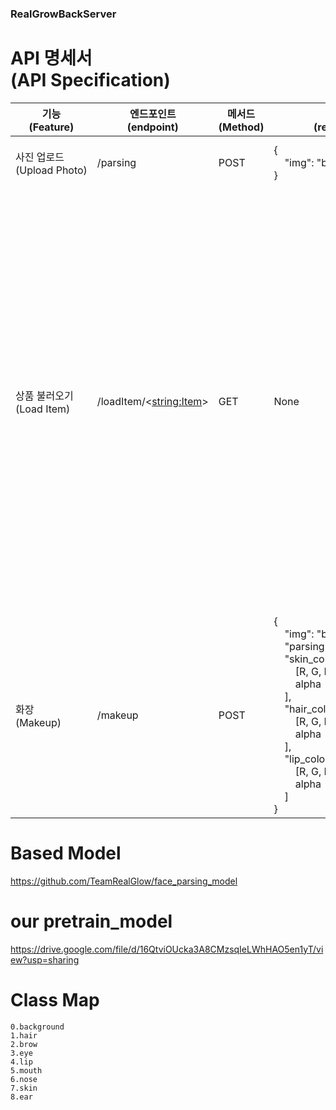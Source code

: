 ### RealGrowBackServer

# API 명세서 <br> (API Specification)
| 기능<br/>(Feature)               | 엔드포인트<br/>(endpoint)     | 메서드<br/>(Method) | 요청값<br/>(request body)                                                                                                                                                                                                                                                                                                                                                                                                                                                                                                                                                                                                                                                                                                                                                     | 반환값<br/>(response body)                                                                                                                                                                                                                                                                                                                                                                                                                                                                                                                                                                                                                                                                                                                                                                                                                                                                                                                                                                                                                                                                                                                                                                                                                                                       |
|--------------------------------|--------------------------|------------------|----------------------------------------------------------------------------------------------------------------------------------------------------------------------------------------------------------------------------------------------------------------------------------------------------------------------------------------------------------------------------------------------------------------------------------------------------------------------------------------------------------------------------------------------------------------------------------------------------------------------------------------------------------------------------------------------------------------------------------------------------------------------------|-------------------------------------------------------------------------------------------------------------------------------------------------------------------------------------------------------------------------------------------------------------------------------------------------------------------------------------------------------------------------------------------------------------------------------------------------------------------------------------------------------------------------------------------------------------------------------------------------------------------------------------------------------------------------------------------------------------------------------------------------------------------------------------------------------------------------------------------------------------------------------------------------------------------------------------------------------------------------------------------------------------------------------------------------------------------------------------------------------------------------------------------------------------------------------------------------------------------------------------------------------------------------------|
| 사진 업로드<br/>(Upload&nbsp;Photo) | /parsing                 | POST             | {<br/>&nbsp;&nbsp;&nbsp;&nbsp;"img": "base64EncodingImg"<br/>}                                                                                                                                                                                                                                                                                                                                                                                                                                                                                                                                                                                                                                                                                                             | {<br/>&nbsp;&nbsp;&nbsp;&nbsp;"PNGImage": "face_parsingPNGIMG(GrayScale)_base64EncodingImg"<br/>}                                                                                                                                                                                                                                                                                                                                                                                                                                                                                                                                                                                                                                                                                                                                                                                                                                                                                                                                                                                                                                                                                                                                                                             |
| 상품 불러오기<br/>(Load&nbsp;Item)   | /loadItem/<<string:Item>> | GET              | None | {<br/>&nbsp;&nbsp;&nbsp;&nbsp;"Category": "hair",<br/>&nbsp;&nbsp;&nbsp;&nbsp;"Itemlen": 2,<br/>&nbsp;&nbsp;&nbsp;&nbsp;"row": [<br/>&nbsp;&nbsp;&nbsp;&nbsp;&nbsp;&nbsp;&nbsp;&nbsp;{<br/>&nbsp;&nbsp;&nbsp;&nbsp;&nbsp;&nbsp;&nbsp;&nbsp;&nbsp;&nbsp;&nbsp;&nbsp;"itemName": "염색 테스트템1",<br/>&nbsp;&nbsp;&nbsp;&nbsp;&nbsp;&nbsp;&nbsp;&nbsp;&nbsp;&nbsp;&nbsp;&nbsp;"Color": [<br/>&nbsp;&nbsp;&nbsp;&nbsp;&nbsp;&nbsp;&nbsp;&nbsp;&nbsp;&nbsp;&nbsp;&nbsp;&nbsp;&nbsp;&nbsp;&nbsp;"#291C13",<br/>&nbsp;&nbsp;&nbsp;&nbsp;&nbsp;&nbsp;&nbsp;&nbsp;&nbsp;&nbsp;&nbsp;&nbsp;&nbsp;&nbsp;&nbsp;&nbsp;"#000000"<br/>&nbsp;&nbsp;&nbsp;&nbsp;&nbsp;&nbsp;&nbsp;&nbsp;&nbsp;&nbsp;&nbsp;&nbsp;],<br/>&nbsp;&nbsp;&nbsp;&nbsp;&nbsp;&nbsp;&nbsp;&nbsp;&nbsp;&nbsp;&nbsp;&nbsp;"ColorName": [<br/>&nbsp;&nbsp;&nbsp;&nbsp;&nbsp;&nbsp;&nbsp;&nbsp;&nbsp;&nbsp;&nbsp;&nbsp;&nbsp;&nbsp;&nbsp;&nbsp;"다크브라운",<br/>&nbsp;&nbsp;&nbsp;&nbsp;&nbsp;&nbsp;&nbsp;&nbsp;&nbsp;&nbsp;&nbsp;&nbsp;&nbsp;&nbsp;&nbsp;&nbsp;"다크"<br/>&nbsp;&nbsp;&nbsp;&nbsp;&nbsp;&nbsp;&nbsp;&nbsp;&nbsp;&nbsp;&nbsp;&nbsp;],<br/>&nbsp;&nbsp;&nbsp;&nbsp;&nbsp;&nbsp;&nbsp;&nbsp;&nbsp;&nbsp;&nbsp;&nbsp;"Company": "test 회사",<br/>&nbsp;&nbsp;&nbsp;&nbsp;&nbsp;&nbsp;&nbsp;&nbsp;&nbsp;&nbsp;&nbsp;&nbsp;"Link": "https://test.com"<br/>&nbsp;&nbsp;&nbsp;&nbsp;&nbsp;&nbsp;&nbsp;&nbsp;},<br/>&nbsp;&nbsp;&nbsp;&nbsp;&nbsp;&nbsp;&nbsp;&nbsp;{<br/>&nbsp;&nbsp;&nbsp;&nbsp;&nbsp;&nbsp;&nbsp;&nbsp;&nbsp;&nbsp;&nbsp;&nbsp;"itemName": "염색 테스트템2",<br/>&nbsp;&nbsp;&nbsp;&nbsp;&nbsp;&nbsp;&nbsp;&nbsp;&nbsp;&nbsp;&nbsp;&nbsp;"Color": [<br/>&nbsp;&nbsp;&nbsp;&nbsp;&nbsp;&nbsp;&nbsp;&nbsp;&nbsp;&nbsp;&nbsp;&nbsp;&nbsp;&nbsp;&nbsp;&nbsp;"#010C30",<br/>&nbsp;&nbsp;&nbsp;&nbsp;&nbsp;&nbsp;&nbsp;&nbsp;&nbsp;&nbsp;&nbsp;&nbsp;&nbsp;&nbsp;&nbsp;&nbsp;"#0047AB"<br/>&nbsp;&nbsp;&nbsp;&nbsp;&nbsp;&nbsp;&nbsp;&nbsp;&nbsp;&nbsp;&nbsp;&nbsp;],<br/>&nbsp;&nbsp;&nbsp;&nbsp;&nbsp;&nbsp;&nbsp;&nbsp;&nbsp;&nbsp;&nbsp;&nbsp;"ColorName": [<br/>&nbsp;&nbsp;&nbsp;&nbsp;&nbsp;&nbsp;&nbsp;&nbsp;&nbsp;&nbsp;&nbsp;&nbsp;&nbsp;&nbsp;&nbsp;&nbsp;"코발트",<br/>&nbsp;&nbsp;&nbsp;&nbsp;&nbsp;&nbsp;&nbsp;&nbsp;&nbsp;&nbsp;&nbsp;&nbsp;&nbsp;&nbsp;&nbsp;&nbsp;"선명한파란색"<br/>&nbsp;&nbsp;&nbsp;&nbsp;&nbsp;&nbsp;&nbsp;&nbsp;&nbsp;&nbsp;&nbsp;&nbsp;],<br/>&nbsp;&nbsp;&nbsp;&nbsp;&nbsp;&nbsp;&nbsp;&nbsp;&nbsp;&nbsp;&nbsp;&nbsp;"Company": "test 회사",<br/>&nbsp;&nbsp;&nbsp;&nbsp;&nbsp;&nbsp;&nbsp;&nbsp;&nbsp;&nbsp;&nbsp;&nbsp;"Link": "https://test2.com"<br/>&nbsp;&nbsp;&nbsp;&nbsp;&nbsp;&nbsp;&nbsp;&nbsp;}<br/>&nbsp;&nbsp;&nbsp;&nbsp;]<br/>} |
| 화장<br/>(Makeup)                | /makeup   | POST             | {<br>&nbsp;&nbsp;&nbsp;&nbsp;"img":&nbsp;"base64EncodingImg",<br>&nbsp;&nbsp;&nbsp;&nbsp;"parsing":&nbsp;"parsingImg",<br>&nbsp;&nbsp;&nbsp;&nbsp;"skin_color":&nbsp;[<br>&nbsp;&nbsp;&nbsp;&nbsp;&nbsp;&nbsp;&nbsp;&nbsp;[R,&nbsp;G,&nbsp;B],<br>&nbsp;&nbsp;&nbsp;&nbsp;&nbsp;&nbsp;&nbsp;&nbsp;alpha<br>&nbsp;&nbsp;&nbsp;&nbsp;],<br>&nbsp;&nbsp;&nbsp;&nbsp;"hair_color":&nbsp;[<br>&nbsp;&nbsp;&nbsp;&nbsp;&nbsp;&nbsp;&nbsp;&nbsp;[R,&nbsp;G,&nbsp;B],<br>&nbsp;&nbsp;&nbsp;&nbsp;&nbsp;&nbsp;&nbsp;&nbsp;alpha<br>&nbsp;&nbsp;&nbsp;&nbsp;],<br>&nbsp;&nbsp;&nbsp;&nbsp;"lip_color":&nbsp;[<br>&nbsp;&nbsp;&nbsp;&nbsp;&nbsp;&nbsp;&nbsp;&nbsp;[R,&nbsp;G,&nbsp;B],<br>&nbsp;&nbsp;&nbsp;&nbsp;&nbsp;&nbsp;&nbsp;&nbsp;alpha<br>&nbsp;&nbsp;&nbsp;&nbsp;]<br>}<br> | {<br>&nbsp;&nbsp;&nbsp;&nbsp;"changeImg":&nbsp;"changeFaceImgTobase64Encoding"<br>}<br>                                                                                                                                                                                                                                                                                                                                                                                                                                                                                                                                                                                                                                                                                                                                                                                                                                                                                                                                                                                                                                                                                                                                                                                                                                  |

# Based Model
https://github.com/TeamRealGlow/face_parsing_model

# our pretrain_model
https://drive.google.com/file/d/16QtviOUcka3A8CMzsqIeLWhHAO5en1yT/view?usp=sharing

# Class Map
    0.background
    1.hair
    2.brow
    3.eye
    4.lip
    5.mouth
    6.nose
    7.skin
    8.ear

